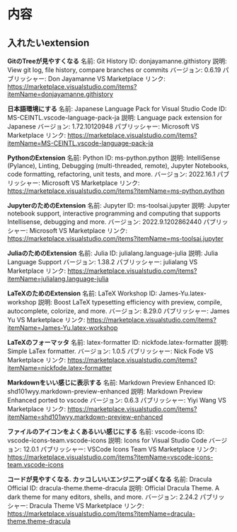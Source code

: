 # 内容
## 入れたいextension
**GitのTreeが見やすくなる**
名前: Git History
ID: donjayamanne.githistory
説明: View git log, file history, compare branches or commits
バージョン: 0.6.19
パブリッシャー: Don Jayamanne
VS Marketplace リンク: https://marketplace.visualstudio.com/items?itemName=donjayamanne.githistory

**日本語環境にする**
名前: Japanese Language Pack for Visual Studio Code
ID: MS-CEINTL.vscode-language-pack-ja
説明: Language pack extension for Japanese
バージョン: 1.72.10120948
パブリッシャー: Microsoft
VS Marketplace リンク: https://marketplace.visualstudio.com/items?itemName=MS-CEINTL.vscode-language-pack-ja

**PythonのExtension**
名前: Python
ID: ms-python.python
説明: IntelliSense (Pylance), Linting, Debugging (multi-threaded, remote), Jupyter Notebooks, code formatting, refactoring, unit tests, and more.
バージョン: 2022.16.1
パブリッシャー: Microsoft
VS Marketplace リンク: https://marketplace.visualstudio.com/items?itemName=ms-python.python

**JupyterのためのExtension**
名前: Jupyter
ID: ms-toolsai.jupyter
説明: Jupyter notebook support, interactive programming and computing that supports Intellisense, debugging and more.
バージョン: 2022.9.1202862440
パブリッシャー: Microsoft
VS Marketplace リンク: https://marketplace.visualstudio.com/items?itemName=ms-toolsai.jupyter

**JuliaのためのExtension**
名前: Julia
ID: julialang.language-julia
説明: Julia Language Support
バージョン: 1.38.2
パブリッシャー: julialang
VS Marketplace リンク: https://marketplace.visualstudio.com/items?itemName=julialang.language-julia

**LaTeXのためのExtension**
名前: LaTeX Workshop
ID: James-Yu.latex-workshop
説明: Boost LaTeX typesetting efficiency with preview, compile, autocomplete, colorize, and more.
バージョン: 8.29.0
パブリッシャー: James Yu
VS Marketplace リンク: https://marketplace.visualstudio.com/items?itemName=James-Yu.latex-workshop

**LaTeXのフォーマッタ**
名前: latex-formatter
ID: nickfode.latex-formatter
説明: Simple LaTex formatter.
バージョン: 1.0.5
パブリッシャー: Nick Fode
VS Marketplace リンク: https://marketplace.visualstudio.com/items?itemName=nickfode.latex-formatter

**Markdownをいい感じに表示する**
名前: Markdown Preview Enhanced
ID: shd101wyy.markdown-preview-enhanced
説明: Markdown Preview Enhanced ported to vscode
バージョン: 0.6.3
パブリッシャー: Yiyi Wang
VS Marketplace リンク: https://marketplace.visualstudio.com/items?itemName=shd101wyy.markdown-preview-enhanced

**ファイルのアイコンをよくあるいい感じにする**
名前: vscode-icons
ID: vscode-icons-team.vscode-icons
説明: Icons for Visual Studio Code
バージョン: 12.0.1
パブリッシャー: VSCode Icons Team
VS Marketplace リンク: https://marketplace.visualstudio.com/items?itemName=vscode-icons-team.vscode-icons

**コードが見やすくなる. カッコしいいエンジニアっぽくなる**
名前: Dracula Official
ID: dracula-theme.theme-dracula
説明: Official Dracula Theme. A dark theme for many editors, shells, and more.
バージョン: 2.24.2
パブリッシャー: Dracula Theme
VS Marketplace リンク: https://marketplace.visualstudio.com/items?itemName=dracula-theme.theme-dracula
